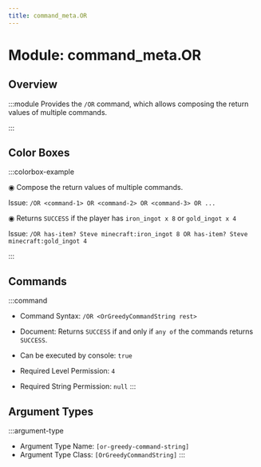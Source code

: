```yaml
---
title: command_meta.OR
---
```



# Module: command_meta.OR

## Overview
:::module
  Provides the `/OR` command, which allows composing the return values of multiple commands.


:::
## Color Boxes

:::colorbox-example

  ◉ Compose the return values of multiple commands.
  
  Issue: `/OR <command-1> OR <command-2> OR <command-3> OR ...`
  
  
  
  ◉ Returns `SUCCESS` if the player has `iron_ingot x 8` or `gold_ingot x 4`
  
  Issue: `/OR has-item? Steve minecraft:iron_ingot 8 OR has-item? Steve minecraft:gold_ingot 4`


:::

## Commands
:::command
- Command Syntax: `/OR <OrGreedyCommandString rest>`
- Document:   Returns `SUCCESS` if and only if `any of` the commands returns `SUCCESS`.


- Can be executed by console: `true`
- Required Level Permission: `4`
- Required String Permission: `null`
:::
## Argument Types
:::argument-type
- Argument Type Name: `[or-greedy-command-string]`
- Argument Type Class: `[OrGreedyCommandString]`
:::
